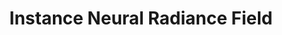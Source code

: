---
title: "Instance Neural Radiance Field"
collection: publications
permalink: /publication/2023-03-instance_nerf
excerpt: 'We propose the first significant object detection framework, NeRF-RPN, which directly operates on NeRF. Given a pre-trained NeRF model, NeRF-RPN aims to detect all bounding boxes of objects in a scene, without rendering the NeRF at any viewpoint.'
year: 2023
venue: International Conference on Computer Vision (ICCV)
paperurl: 'https://arxiv.org/abs/2304.04395'
imgurl: 'teaser-instance_nerf.gif'
show: true
authors:
  - name: Benran Hu
    link: https://zymk9.github.io
    star: true
  - name: Junkai Huang
    link: 
    star: true
  - name: Yichen Liu
    link: https://github.com/lyclyc52
    star: true
  - name: Yu-Wing Tai
    link: https://yuwingtai.github.io
  - name: Chi-Keung Tang
    link: https://cse.hkust.edu.hk/~cktang/bio.html
links:
  - name: paper
    link: https://arxiv.org/pdf/2304.04395.pdf
  - name: video
    link: https://www.youtube.com/watch?v=wW9Bme73coI
---